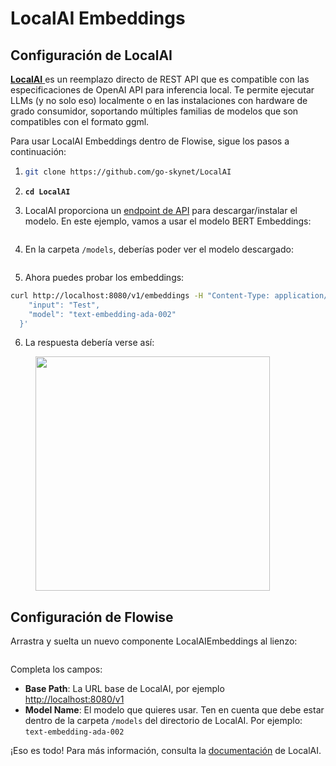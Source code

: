 # LocalAI Embeddings

## Configuración de LocalAI

[**LocalAI** ](https://github.com/go-skynet/LocalAI)es un reemplazo directo de REST API que es compatible con las especificaciones de OpenAI API para inferencia local. Te permite ejecutar LLMs (y no solo eso) localmente o en las instalaciones con hardware de grado consumidor, soportando múltiples familias de modelos que son compatibles con el formato ggml.

Para usar LocalAI Embeddings dentro de Flowise, sigue los pasos a continuación:

1. ```bash
   git clone https://github.com/go-skynet/LocalAI
   ```
2. <pre class="language-bash"><code class="lang-bash"><strong>cd LocalAI
   </strong></code></pre>
3. LocalAI proporciona un [endpoint de API](https://localai.io/api-endpoints/index.html#applying-a-model---modelsapply) para descargar/instalar el modelo. En este ejemplo, vamos a usar el modelo BERT Embeddings:

<figure><img src="../../../.gitbook/assets/image (27) (1).png" alt=""><figcaption></figcaption></figure>

4. En la carpeta `/models`, deberías poder ver el modelo descargado:

<figure><img src="../../../.gitbook/assets/image (23) (1).png" alt=""><figcaption></figcaption></figure>

5. Ahora puedes probar los embeddings:

```bash
curl http://localhost:8080/v1/embeddings -H "Content-Type: application/json" -d '{
    "input": "Test",
    "model": "text-embedding-ada-002"
  }'
```

6. La respuesta debería verse así:

<figure><img src="../../../.gitbook/assets/image (29).png" alt="" width="375"><figcaption></figcaption></figure>

## Configuración de Flowise

Arrastra y suelta un nuevo componente LocalAIEmbeddings al lienzo:

<figure><img src="../../../.gitbook/assets/image (21) (1) (2).png" alt=""><figcaption></figcaption></figure>

Completa los campos:

* **Base Path**: La URL base de LocalAI, por ejemplo [http://localhost:8080/v1](http://localhost:8080/v1)
* **Model Name**: El modelo que quieres usar. Ten en cuenta que debe estar dentro de la carpeta `/models` del directorio de LocalAI. Por ejemplo: `text-embedding-ada-002`

¡Eso es todo! Para más información, consulta la [documentación](https://localai.io/models/index.html#embeddings-bert) de LocalAI.
